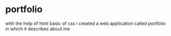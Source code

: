 # portfolio
with the help of html basic of css i created a web application called portfolio in which it describes about me 
